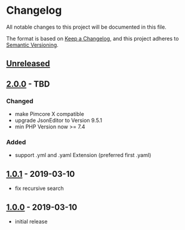 # Changelog
All notable changes to this project will be documented in this file.

The format is based on [Keep a Changelog](https://keepachangelog.com/en/1.0.0/),
and this project adheres to [Semantic Versioning](https://semver.org/spec/v2.0.0.html).

## [Unreleased]
 
## [2.0.0] - TBD
### Changed
 - make Pimcore X compatible
 - upgrade JsonEditor to Version 9.5.1
 - min PHP Version now >= 7.4

### Added
 - support .yml and .yaml Extension (preferred first .yaml)

## [1.0.1] - 2019-03-10
 - fix recursive search

## [1.0.0] - 2019-03-10
- initial release

[Unreleased]: https://github.com/Lukaschel/pimcore-bundle-configuration/compare/2.0.0...HEAD
[2.0.0]: https://github.com/Lukaschel/pimcore-bundle-configuration/compare/1.0.1...2.0.0
[1.0.1]: https://github.com/Lukaschel/pimcore-bundle-configuration/compare/1.0.0...1.0.1
[1.0.0]: https://github.com/Lukaschel/pimcore-bundle-configuration/releases/tag/1.0.0
